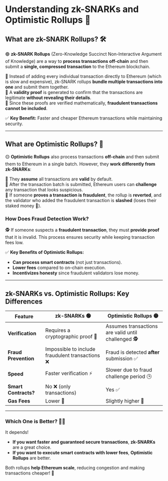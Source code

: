 # **Understanding zk-SNARKs and Optimistic Rollups 🚀**  

## **What are zk-SNARK Rollups? 🛠️**  

🟢 **zk-SNARK Rollups** (Zero-Knowledge Succinct Non-Interactive Argument of Knowledge) are a way to **process transactions off-chain** and then submit a **single, compressed transaction** to the Ethereum blockchain.  

🔹 Instead of adding every individual transaction directly to Ethereum (which is slow and expensive), zk-SNARK rollups **bundle multiple transactions into one** and submit them together.  
🔹 A **validity proof** is generated to confirm that the transactions are legitimate **without revealing their details**.  
🔹 Since these proofs are verified mathematically, **fraudulent transactions cannot be included**.  

✅ **Key Benefit:** Faster and cheaper Ethereum transactions while maintaining security.  

---

## **What are Optimistic Rollups? 🤔**  

🟡 **Optimistic Rollups** also process transactions **off-chain** and then submit them to Ethereum in a single batch. However, they **work differently from zk-SNARKs**:  

🔸 They **assume** all transactions are **valid** by default.  
🔸 After the transaction batch is submitted, Ethereum users can **challenge** any transaction that looks suspicious.  
🔸 If someone **proves a transaction is fraudulent**, the rollup is **reverted**, and the validator who added the fraudulent transaction is **slashed** (loses their staked money 💸).  

### **How Does Fraud Detection Work?**  
🕵️ If someone suspects a **fraudulent transaction**, they must **provide proof** that it is invalid. This process ensures security while keeping transaction fees low.  

✅ **Key Benefits of Optimistic Rollups:**  
- **Can process smart contracts** (not just transactions).  
- **Lower fees** compared to on-chain execution.  
- **Incentivizes honesty** since fraudulent validators lose money.  

---

## **zk-SNARKs vs. Optimistic Rollups: Key Differences**  

| Feature            | zk-SNARKs 🟢 | Optimistic Rollups 🟡 |
|-------------------|------------|-----------------|
| **Verification**  | Requires a cryptographic proof 🔐 | Assumes transactions are valid until challenged 🕵️ |
| **Fraud Prevention** | Impossible to include fraudulent transactions ❌ | Fraud is detected **after** submission ✅ |
| **Speed**        | Faster verification ⚡ | Slower due to fraud challenge period 🕒 |
| **Smart Contracts?** | No ❌ (only transactions) | Yes ✅ |
| **Gas Fees**      | Lower 🔽 | Slightly higher 🔼 |

---

### **Which One is Better? 🤷‍♂️**  

It depends!  

- **If you want faster and guaranteed secure transactions**, **zk-SNARKs** are a great choice.  
- **If you want to execute smart contracts with lower fees**, **Optimistic Rollups** are better.  

Both rollups **help Ethereum scale**, reducing congestion and making transactions cheaper! 🚀  
